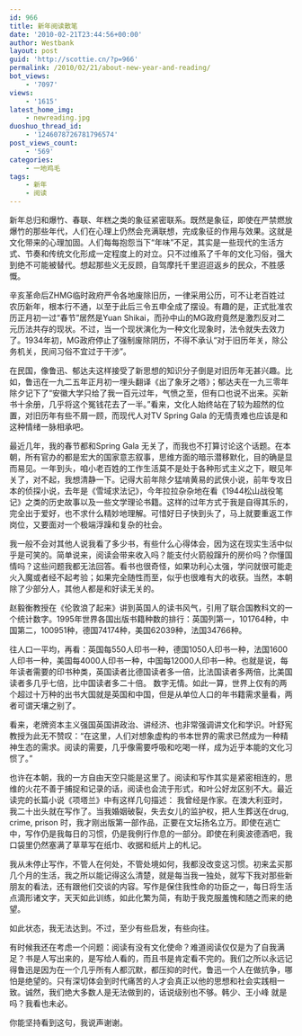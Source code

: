 ```yaml
---
id: 966
title: 新年阅读散笔
date: '2010-02-21T23:44:56+00:00'
author: Westbank
layout: post
guid: 'http://scottie.cn/?p=966'
permalink: /2010/02/21/about-new-year-and-reading/
bot_views:
    - '7097'
views:
    - '1615'
latest_home_img:
    - newreading.jpg
duoshuo_thread_id:
    - '1246078726781796574'
post_views_count:
    - '569'
categories:
    - 一地鸡毛
tags:
    - 新年
    - 阅读
---
```


新年总归和爆竹、春联、年糕之类的象征紧密联系。既然是象征，即使在严禁燃放爆竹的那些年代，人们在心理上仍然会充满联想，完成象征的作用与效果。这就是文化带来的心理加固。人们每每抱怨当下“年味”不足，其实是一些现代的生活方式、节奏和传统文化形成一定程度上的对立。只不过维系了千年的文化习俗，强大到绝不可能被替代。想起那些义无反顾，自驾摩托千里迢迢返乡的民众，不胜感慨。

辛亥革命后ZHMG临时政府严令各地废除旧历，一律采用公历，可不让老百姓过农历新年，根本行不通，以至于此后三令五申全成了摆设。有趣的是，正式批准农历正月初一过“春节”居然是Yuan Shikai，而孙中山的MG政府竟然是激烈反对二元历法共存的现状。不过，当一个现状演化为一种文化现象时，法令就失去效力了。1934年初，MG政府停止了强制废除阴历，不得不承认“对于旧历年关，除公务机关，民间习俗不宜过于干涉”。

在民国，像鲁迅、郁达夫这样接受了新思想的知识分子倒是对旧历年无甚兴趣。比如，鲁迅在一九二五年正月初一埋头翻译《出了象牙之塔》；郁达夫在一九三零年除夕记下了“安徽大学只给了我一百元过年，气愤之至，但有口也说不出来。买新书十余册，几乎将这个冤钱花去了一半。”看来，文化人始终站在了较为超然的位置，对旧历年有些不屑一顾，而现代人对TV Spring Gala 的无情责难也应该是和这种情绪一脉相承吧。

最近几年，我的春节都和Spring Gala 无关了，而我也不打算讨论这个话题。在本朝，所有官办的都是宏大的国家意志叙事，思维方面的暗示潜移默化，目的确是显而易见。一年到头，咱小老百姓的工作生活莫不是处于各种形式主义之下，眼见年关了，对不起，我想清静一下。记得大前年除夕猛啃黄易的武侠小说，前年专攻日本的侦探小说，去年是《雪域求法记》，今年拉拉杂杂地在看《1944松山战役笔记》之类的历史故事以及一些文学理论书籍。这样的过年方式于我是自得其乐的，完全出于爱好，也不求什么精妙地理解。可惜好日子快到头了，马上就要重返工作岗位，又要面对一个极端浮躁和复杂的社会。

我一般不会对其他人说我看了多少书，有些什么心得体会，因为这在现实生活中似乎是可笑的。简单说来，阅读会带来收入吗？能支付火箭般蹿升的房价吗？你懂国情吗？这些问题我都无法回答。看书也很奇怪，如果功利心太强，学问就很可能走火入魔或者经不起考验；如果完全随性而至，似乎也很难有大的收获。当然，本朝除了少部分人，其他人都是和好读无关的。

赵毅衡教授在《伦敦浪了起来》讲到英国人的读书风气，引用了联合国教科文的一个统计数字。1995年世界各国出版书籍种数的排行：英国列第一，101764种，中国第二，100951种，德国74174种，美国62039种，法国34766种。

往人口一平均，再看：英国每550人印书一种，德国1050人印书一种，法国1600人印书一种，美国每4000人印书一种，中国每12000人印书一种。也就是说，每年读者需要的印书种类，英国读者比德国读者多一倍，比法国读者多两倍，比美国读者多几乎七倍，比中国读者多二十倍。 数字无情。如此一算，世界上仅有的两个超过十万种的出书大国就是英国和中国，但是从单位人口的年书籍需求量看，两者可谓天壤之别了。

看来，老牌资本主义强国英国讲政治、讲经济、也非常强调讲文化和学识。叶舒宪教授为此无不赞叹：“在这里，人们对想象虚构的书本世界的需求已然成为一种精神生态的需求。阅读的需要，几乎像需要呼吸和吃喝一样，成为近乎本能的文化习惯了。”

也许在本朝，我的一方自由天空只能是这里了。阅读和写作其实是紧密相连的，思维的火花不善于捕捉和记录的话，阅读也会流于形式，和叶公好龙区别不大。最近读完的长篇小说《项塔兰》中有这样几句描述：
我曾经是作家。在澳大利亚时，我二十出头就在写作了。当我婚姻破裂，失去女儿的监护权，把人生葬送在drug, crime, prison 时，我才刚出版第一部作品，正要在文坛扬名立万。即使在逃亡中，写作仍是我每日的习惯，仍是我例行作息的一部分。即使在利奥波德酒吧，我口袋里仍然塞满了草草写在纸巾、收据和纸片上的札记。

我从未停止写作，不管人在何处，不管处境如何，我都没改变这习惯。初来孟买那几个月的生活，我之所以能记得这么清楚，就是每当我一独处，就写下我对那些新朋友的看法，还有跟他们交谈的内容。写作是保住我性命的功臣之一，每日将生活点滴形诸文字，天天如此训练，如此化繁为简，有助于我克服羞愧和随之而来的绝望。

如此状态，我无法达到。不过，至少有些启发，有些向往。

有时候我还在考虑一个问题：阅读有没有文化使命？难道阅读仅仅是为了自我满足？书是人写出来的，是写给人看的，而且书是肯定看不完的。我们之所以永远记得鲁迅是因为在一个几乎所有人都沉默，都压抑的时代，鲁迅一个人在做抗争，哪怕是绝望的。只有深切体会到时代痛苦的人才会真正以他的思想和社会实践相一致。诚然，我们绝大多数人是无法做到的，话说级别也不够。韩少、王小峰 就是吗？我看也未必。

你能坚持看到这句，我说声谢谢。